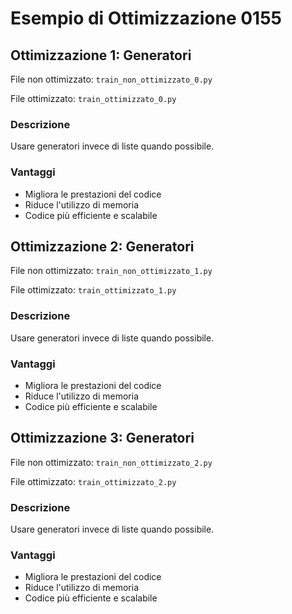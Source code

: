 # Esempio di Ottimizzazione 0155

## Ottimizzazione 1: Generatori

File non ottimizzato: `train_non_ottimizzato_0.py`

File ottimizzato: `train_ottimizzato_0.py`

### Descrizione

Usare generatori invece di liste quando possibile.

### Vantaggi

- Migliora le prestazioni del codice
- Riduce l'utilizzo di memoria
- Codice più efficiente e scalabile

## Ottimizzazione 2: Generatori

File non ottimizzato: `train_non_ottimizzato_1.py`

File ottimizzato: `train_ottimizzato_1.py`

### Descrizione

Usare generatori invece di liste quando possibile.

### Vantaggi

- Migliora le prestazioni del codice
- Riduce l'utilizzo di memoria
- Codice più efficiente e scalabile

## Ottimizzazione 3: Generatori

File non ottimizzato: `train_non_ottimizzato_2.py`

File ottimizzato: `train_ottimizzato_2.py`

### Descrizione

Usare generatori invece di liste quando possibile.

### Vantaggi

- Migliora le prestazioni del codice
- Riduce l'utilizzo di memoria
- Codice più efficiente e scalabile

